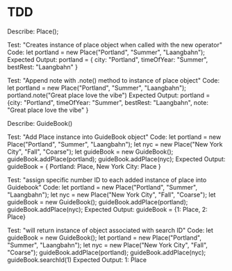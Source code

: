# TDD

Describe: Place();

Test: "Creates instance of place object when called with the new operator"
Code: 
let portland = new Place("Portland", "Summer", "Laangbahn");
Expected Output: portland = { city: "Portland", timeOfYear: "Summer", bestRest: "Laangbahn" }

Test: "Append note with .note() method to instance of place object"
Code:
let portland = new Place("Portland", "Summer", "Laangbahn");
portland.note("Great place love the vibe")
Expected Output: portland = {city: "Portland", timeOfYear: "Summer", bestRest: "Laangbahn", note: "Great place love the vibe" }

Describe: GuideBook()

Test: "Add Place instance into GuideBook object"
Code: 
let portland = new Place("Portland", "Summer", "Laangbahn");
let nyc = new Place("New York City", "Fall", "Coarse");
let guideBook = new GuideBook();
guideBook.addPlace(portland);
guideBook.addPlace(nyc);
Expected Output: guideBook = { Portland: Place, New York City: Place }

Test: "assign specific number ID to each added instance of place into Guidebook"
Code: 
let portland = new Place("Portland", "Summer", "Laangbahn");
let nyc = new Place("New York City", "Fall", "Coarse");
let guideBook = new GuideBook();
guideBook.addPlace(portland);
guideBook.addPlace(nyc);
Expected Output: guideBook = {1: Place, 2: Place}

Test: "will return instance of object associated with search ID"
Code:
let guideBook = new GuideBook();
let portland = new Place("Portland", "Summer", "Laangbahn");
let nyc = new Place("New York City", "Fall", "Coarse");
guideBook.addPlace(portland);
guideBook.addPlace(nyc);
guideBook.searchId(1) 
Expected Output: 1: Place


